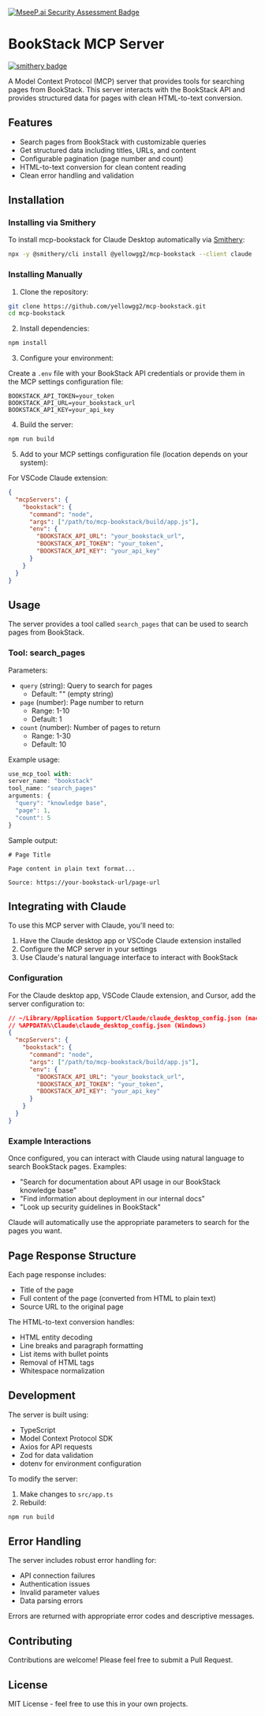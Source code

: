 [![MseeP.ai Security Assessment Badge](https://mseep.net/pr/yellowgg2-mcp-bookstack-badge.png)](https://mseep.ai/app/yellowgg2-mcp-bookstack)

# BookStack MCP Server

[![smithery badge](https://smithery.ai/badge/@yellowgg2/mcp-bookstack)](https://smithery.ai/server/@yellowgg2/mcp-bookstack)

A Model Context Protocol (MCP) server that provides tools for searching pages from BookStack. This server interacts with the BookStack API and provides structured data for pages with clean HTML-to-text conversion.

## Features

- Search pages from BookStack with customizable queries
- Get structured data including titles, URLs, and content
- Configurable pagination (page number and count)
- HTML-to-text conversion for clean content reading
- Clean error handling and validation

## Installation

### Installing via Smithery

To install mcp-bookstack for Claude Desktop automatically via [Smithery](https://smithery.ai/server/@yellowgg2/mcp-bookstack):

```bash
npx -y @smithery/cli install @yellowgg2/mcp-bookstack --client claude
```

### Installing Manually
1. Clone the repository:

```bash
git clone https://github.com/yellowgg2/mcp-bookstack.git
cd mcp-bookstack
```

2. Install dependencies:

```bash
npm install
```

3. Configure your environment:

Create a `.env` file with your BookStack API credentials or provide them in the MCP settings configuration file:

```
BOOKSTACK_API_TOKEN=your_token
BOOKSTACK_API_URL=your_bookstack_url
BOOKSTACK_API_KEY=your_api_key
```

4. Build the server:

```bash
npm run build
```

5. Add to your MCP settings configuration file (location depends on your system):

For VSCode Claude extension:

```json
{
  "mcpServers": {
    "bookstack": {
      "command": "node",
      "args": ["/path/to/mcp-bookstack/build/app.js"],
      "env": {
        "BOOKSTACK_API_URL": "your_bookstack_url",
        "BOOKSTACK_API_TOKEN": "your_token",
        "BOOKSTACK_API_KEY": "your_api_key"
      }
    }
  }
}
```

## Usage

The server provides a tool called `search_pages` that can be used to search pages from BookStack.

### Tool: search_pages

Parameters:

- `query` (string): Query to search for pages
  - Default: "" (empty string)
- `page` (number): Page number to return
  - Range: 1-10
  - Default: 1
- `count` (number): Number of pages to return
  - Range: 1-30
  - Default: 10

Example usage:

```typescript
use_mcp_tool with:
server_name: "bookstack"
tool_name: "search_pages"
arguments: {
  "query": "knowledge base",
  "page": 1,
  "count": 5
}
```

Sample output:

```
# Page Title

Page content in plain text format...

Source: https://your-bookstack-url/page-url
```

## Integrating with Claude

To use this MCP server with Claude, you'll need to:

1. Have the Claude desktop app or VSCode Claude extension installed
2. Configure the MCP server in your settings
3. Use Claude's natural language interface to interact with BookStack

### Configuration

For the Claude desktop app, VSCode Claude extension, and Cursor, add the server configuration to:

```json
// ~/Library/Application Support/Claude/claude_desktop_config.json (macOS)
// %APPDATA%\Claude\claude_desktop_config.json (Windows)
{
  "mcpServers": {
    "bookstack": {
      "command": "node",
      "args": ["/path/to/mcp-bookstack/build/app.js"],
      "env": {
        "BOOKSTACK_API_URL": "your_bookstack_url",
        "BOOKSTACK_API_TOKEN": "your_token",
        "BOOKSTACK_API_KEY": "your_api_key"
      }
    }
  }
}
```

### Example Interactions

Once configured, you can interact with Claude using natural language to search BookStack pages. Examples:

- "Search for documentation about API usage in our BookStack knowledge base"
- "Find information about deployment in our internal docs"
- "Look up security guidelines in BookStack"

Claude will automatically use the appropriate parameters to search for the pages you want.

## Page Response Structure

Each page response includes:

- Title of the page
- Full content of the page (converted from HTML to plain text)
- Source URL to the original page

The HTML-to-text conversion handles:

- HTML entity decoding
- Line breaks and paragraph formatting
- List items with bullet points
- Removal of HTML tags
- Whitespace normalization

## Development

The server is built using:

- TypeScript
- Model Context Protocol SDK
- Axios for API requests
- Zod for data validation
- dotenv for environment configuration

To modify the server:

1. Make changes to `src/app.ts`
2. Rebuild:

```bash
npm run build
```

## Error Handling

The server includes robust error handling for:

- API connection failures
- Authentication issues
- Invalid parameter values
- Data parsing errors

Errors are returned with appropriate error codes and descriptive messages.

## Contributing

Contributions are welcome! Please feel free to submit a Pull Request.

## License

MIT License - feel free to use this in your own projects.
